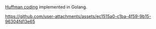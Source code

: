 [Huffman coding](https://en.wikipedia.org/wiki/Huffman_coding) implemented in Golang.

https://github.com/user-attachments/assets/ec1515a0-c1ba-4f59-9b15-96304fd13e65

